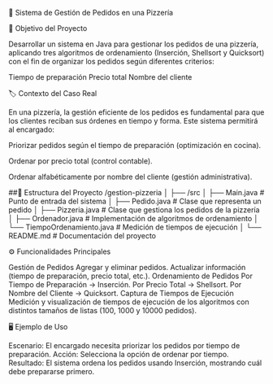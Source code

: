 🍕 Sistema de Gestión de Pedidos en una Pizzería

📌 Objetivo del Proyecto

Desarrollar un sistema en Java para gestionar los pedidos de una pizzería, aplicando tres algoritmos de ordenamiento (Inserción, Shellsort y Quicksort) con el fin de organizar los pedidos según diferentes criterios:

Tiempo de preparación
Precio total
Nombre del cliente

🏷️ Contexto del Caso Real

En una pizzería, la gestión eficiente de los pedidos es fundamental para que los clientes reciban sus órdenes en tiempo y forma.
Este sistema permitirá al encargado:

Priorizar pedidos según el tiempo de preparación (optimización en cocina).

Ordenar por precio total (control contable).

Ordenar alfabéticamente por nombre del cliente (gestión administrativa).

##📂 Estructura del Proyecto
/gestion-pizzeria
│
├── /src
│   ├── Main.java               # Punto de entrada del sistema
│   ├── Pedido.java             # Clase que representa un pedido
│   ├── Pizzeria.java           # Clase que gestiona los pedidos de la pizzería
│   ├── Ordenador.java          # Implementación de algoritmos de ordenamiento
│   └── TiempoOrdenamiento.java # Medición de tiempos de ejecución
│
└── README.md                   # Documentación del proyecto

⚙️ Funcionalidades Principales

Gestión de Pedidos
Agregar y eliminar pedidos.
Actualizar información (tiempo de preparación, precio total, etc.).
Ordenamiento de Pedidos
Por Tiempo de Preparación → Inserción.
Por Precio Total → Shellsort.
Por Nombre del Cliente → Quicksort.
Captura de Tiempos de Ejecución
Medición y visualización de tiempos de ejecución de los algoritmos con distintos tamaños de listas (100, 1000 y 10000 pedidos).

🖥️ Ejemplo de Uso

Escenario: El encargado necesita priorizar los pedidos por tiempo de preparación.
Acción: Selecciona la opción de ordenar por tiempo.
Resultado: El sistema ordena los pedidos usando Inserción, mostrando cuál debe prepararse primero.